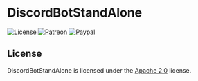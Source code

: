 # DiscordBotStandAlone

[![License](https://lxgaming.github.io/resources/badges/License-Apache%202.0-blue.svg)](https://www.apache.org/licenses/LICENSE-2.0)
[![Patreon](https://lxgaming.github.io/resources/badges/Patreon-donate-yellow.svg)](https://www.patreon.com/lxgaming)
[![Paypal](https://lxgaming.github.io/resources/badges/Paypal-donate-yellow.svg)](https://www.paypal.com/cgi-bin/webscr?cmd=_s-xclick&hosted_button_id=TVT5B45AHNP9J)

## License
DiscordBotStandAlone is licensed under the [Apache 2.0](https://www.apache.org/licenses/LICENSE-2.0) license.
